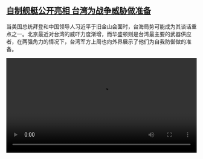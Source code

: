 <!--1700129823000-->
[自制舰艇公开亮相 台湾为战争威胁做准备](https://www.dw.com/zh/%E8%87%AA%E5%88%B6%E8%88%B0%E8%89%87%E5%85%AC%E5%BC%80%E4%BA%AE%E7%9B%B8%20%E5%8F%B0%E6%B9%BE%E4%B8%BA%E6%88%98%E4%BA%89%E5%A8%81%E8%83%81%E5%81%9A%E5%87%86%E5%A4%87/a-67407316)
------

<p>当美国总统拜登和中国领导人习近平于旧金山会面时，台海局势可能成为其谈话重点之一。北京最近对台湾的威吓力度渐增，而华盛顿则是台湾最主要的武器供应者，在两强角力的情况下，台湾军方上周也向外界展示了他们为自我防御做的准备。</small></p><video src="https://tvdownloaddw-a.akamaihd.net/dwtv_video/flv/vdt_zh/2023/bchi231115_001_taiwandefence_01r_AVC_1280x720.mp4" controls style="width:100%"></video>
